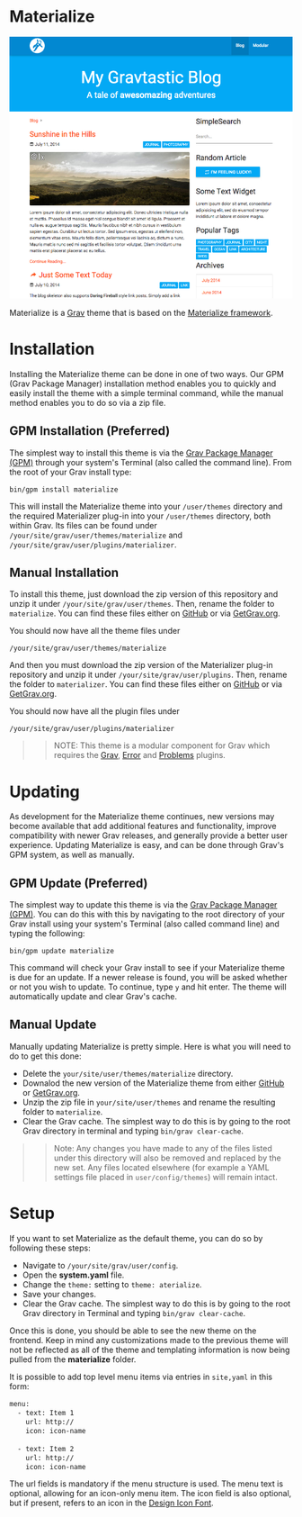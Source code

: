 # Materialize

![Materialize](screenshot.jpg)

Materialize is a [Grav](http://github.com/getgrav/grav) theme that is based on the [Materialize framework](http://materializecss.com).

# Installation

Installing the Materialize theme can be done in one of two ways. Our GPM (Grav Package Manager) installation method enables you to quickly and easily install the theme with a simple terminal command, while the manual method enables you to do so via a zip file.

## GPM Installation (Preferred)

The simplest way to install this theme is via the [Grav Package Manager (GPM)](http://learn.getgrav.org/advanced/grav-gpm) through your system's Terminal (also called the command line).  From the root of your Grav install type:

    bin/gpm install materialize

This will install the Materialize theme into your `/user/themes` directory and the required Materializer plug-in into your `/user/themes` directory, both within Grav. Its files can be found under `/your/site/grav/user/themes/materialize` and `/your/site/grav/user/plugins/materializer`.

## Manual Installation

To install this theme, just download the zip version of this repository and unzip it under `/your/site/grav/user/themes`. Then, rename the folder to `materialize`. You can find these files either on [GitHub](https://github.com/getgrav/grav-theme-materialize) or via [GetGrav.org](http://getgrav.org/downloads/themes).

You should now have all the theme files under

    /your/site/grav/user/themes/materialize

And then you must download the zip version of the Materializer plug-in repository and unzip it under `/your/site/grav/user/plugins`. Then, rename the folder to `materializer`. You can find these files either on [GitHub](https://github.com/getgrav/grav-plugin-materializer) or via [GetGrav.org](http://getgrav.org/downloads/plugins).

You should now have all the plugin files under

    /your/site/grav/user/plugins/materializer

>> NOTE: This theme is a modular component for Grav which requires the [Grav](http://github.com/getgrav/grav), [Error](https://github.com/getgrav/grav-theme-error) and [Problems](https://github.com/getgrav/grav-plugin-problems) plugins.

# Updating

As development for the Materialize theme continues, new versions may become available that add additional features and functionality, improve compatibility with newer Grav releases, and generally provide a better user experience. Updating Materialize is easy, and can be done through Grav's GPM system, as well as manually.

## GPM Update (Preferred)

The simplest way to update this theme is via the [Grav Package Manager (GPM)](http://learn.getgrav.org/advanced/grav-gpm). You can do this with this by navigating to the root directory of your Grav install using your system's Terminal (also called command line) and typing the following:

    bin/gpm update materialize

This command will check your Grav install to see if your Materialize theme is due for an update. If a newer release is found, you will be asked whether or not you wish to update. To continue, type `y` and hit enter. The theme will automatically update and clear Grav's cache.

## Manual Update

Manually updating Materialize is pretty simple. Here is what you will need to do to get this done:

* Delete the `your/site/user/themes/materialize` directory.
* Downalod the new version of the Materialize theme from either [GitHub](https://github.com/getgrav/grav-theme-materialize) or [GetGrav.org](http://getgrav.org/downloads/themes#extras).
* Unzip the zip file in `your/site/user/themes` and rename the resulting folder to `materialize`.
* Clear the Grav cache. The simplest way to do this is by going to the root Grav directory in terminal and typing `bin/grav clear-cache`.

>> Note: Any changes you have made to any of the files listed under this directory will also be removed and replaced by the new set. Any files located elsewhere (for example a YAML settings file placed in `user/config/themes`) will remain intact.

# Setup

If you want to set Materialize as the default theme, you can do so by following these steps:

* Navigate to `/your/site/grav/user/config`.
* Open the **system.yaml** file.
* Change the `theme:` setting to `theme: aterialize`.
* Save your changes.
* Clear the Grav cache. The simplest way to do this is by going to the root Grav directory in Terminal and typing `bin/grav clear-cache`.

Once this is done, you should be able to see the new theme on the frontend. Keep in mind any customizations made to the previous theme will not be reflected as all of the theme and templating information is now being pulled from the **materialize** folder.

It is possible to add top level menu items via entries in `site,yaml` in this form:

```
menu:
  - text: Item 1
    url: http://
    icon: icon-name

  - text: Item 2
    url: http://
    icon: icon-name
```

The url fields is mandatory if the menu structure is used. The menu text is optional, allowing for an icon-only menu item. The icon field is also optional, but if present, refers to an icon in the [Design Icon Font](http://materialdesignicons.com).
